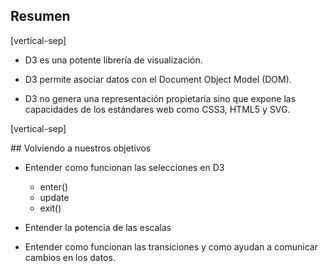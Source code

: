 ## Resumen

[vertical-sep]

* D3 es una potente librería de visualización.

* D3 permite asociar datos con el Document Object Model (DOM).

* D3 no genera una representación propietaria sino que expone las capacidades de los estándares web como CSS3, HTML5 y SVG.

[vertical-sep]

## Volviendo a nuestros objetivos

* Entender como funcionan las selecciones en D3
    * enter()
    * update
    * exit()

* Entender la potencia de las escalas

* Entender como funcionan las transiciones y como ayudan a comunicar cambios en los datos.